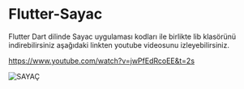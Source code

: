 # Flutter-Sayac

Flutter Dart dilinde Sayac uygulaması kodları ile birlikte lib klasörünü indirebilirsiniz aşağıdaki linkten youtube videosunu izleyebilirsiniz.

https://www.youtube.com/watch?v=jwPfEdRcoEE&t=2s


![SAYAÇ](https://user-images.githubusercontent.com/121056717/231106643-afc10e93-0e88-41a2-9a22-6a8168949831.PNG)
